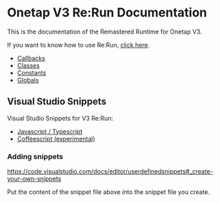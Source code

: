 
# Onetap V3 Re:Run Documentation

This is the documentation of the Remastered Runtime for Onetap V3.

If you want to know how to use Re:Run, [click here](/csgo/onetap/v3rerun/runtime.html).

- [Callbacks](callbacks.html)
- [Classes](classes.html)
- [Constants](constants.html)
- [Globals](globals.html)

## Visual Studio Snippets

Visual Studio Snippets for V3 Re:Run:

- [Javascript / Typescript](/csgo/onetap/v3rerun/snippets.js.json)
- [Coffeescript (experimental)](/csgo/onetap/v3rerun/snippets.coffee.json)

### Adding snippets

https://code.visualstudio.com/docs/editor/userdefinedsnippets#_create-your-own-snippets

Put the content of the snippet file above into the snippet file you create.
